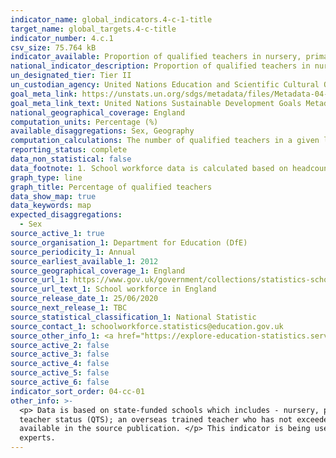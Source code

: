```yaml
---
indicator_name: global_indicators.4-c-1-title
target_name: global_targets.4-c-title
indicator_number: 4.c.1
csv_size: 75.764 kB
indicator_available: Proportion of qualified teachers in nursery, primary and secondary education
national_indicator_description: Proportion of qualified teachers in nursery, primary and secondary education in state-funded schools in England
un_designated_tier: Tier II
un_custodian_agency: United Nations Education and Scientific Cultural Organisation - Institute for Statistics (UNESCO-UIS)
goal_meta_link: https://unstats.un.org/sdgs/metadata/files/Metadata-04-0C-01.pdf 
goal_meta_link_text: United Nations Sustainable Development Goals Metadata (PDF 218 KB)
national_geographical_coverage: England
computation_units: Percentage (%)
available_disaggregations: Sex, Geography 
computation_calculations: The number of qualified teachers in a given level of education is expressed as a percentage of all (qualified and unqualified) teachers in that level of education.
reporting_status: complete
data_non_statistical: false
data_footnote: 1. School workforce data is calculated based on headcount. This means the figures may differ slightly from other figures available in the public domain which may use figures for the full time equivalent.
graph_type: line
graph_title: Percentage of qualified teachers
data_show_map: true
data_keywords: map
expected_disaggregations:
  - Sex
source_active_1: true
source_organisation_1: Department for Education (DfE)
source_periodicity_1: Annual
source_earliest_available_1: 2012
source_geographical_coverage_1: England
source_url_1: https://www.gov.uk/government/collections/statistics-school-workforce
source_url_text_1: School workforce in England
source_release_date_1: 25/06/2020
source_next_release_1: TBC
source_statistical_classification_1: National Statistic
source_contact_1: schoolworkforce.statistics@education.gov.uk
source_other_info_1: <a href="https://explore-education-statistics.service.gov.uk/methodology/school-workforce-in-england-methodolgy">School Workforce in England - methodology</a>
source_active_2: false
source_active_3: false
source_active_4: false
source_active_5: false
source_active_6: false
indicator_sort_order: 04-cc-01
other_info: >-
  <p> Data is based on state-funded schools which includes - nursery, primary, secondary, special and centrally employed schools. </p> <p> The proportion of qualified teachers includes both full and part time teachers. An unqualified teacher is either a trainee working towards qualified
  teacher status (QTS); an overseas trained teacher who has not exceeded the four years they are allowed to teach without having QTS; or an instructor who has a particular skill who can be employed for so long as a qualified teacher is not available. </p> <p> More detailed information is
  available in the source publication. </p> This indicator is being used as an approximation of the UN SDG Indicator. Where possible, we will work to identify or develop UK data to meet the global indicator specification. This indicator has been identified in collaboration with topic
  experts.
---
```

